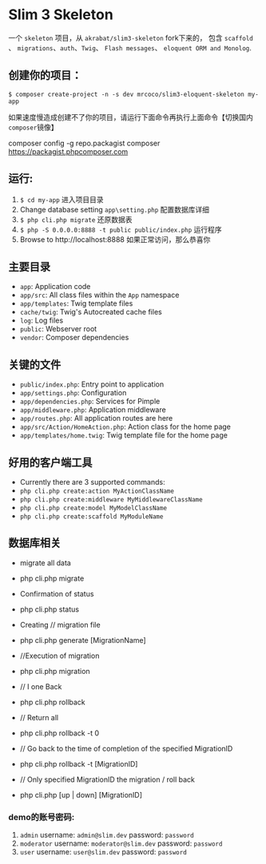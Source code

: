 # Slim 3 Skeleton

一个 `skeleton` 项目，从 `akrabat/slim3-skeleton` fork下来的， 包含 `scaffold` 、 `migrations`、`auth`、`Twig`、 `Flash messages`、 `eloquent ORM and Monolog`.

## 创建你的项目：

    $ composer create-project -n -s dev mrcoco/slim3-eloquent-skeleton my-app

如果速度慢造成创建不了你的项目，请运行下面命令再执行上面命令【切换国内`composer`镜像】

composer config -g repo.packagist composer https://packagist.phpcomposer.com

## 运行:

1. `$ cd my-app` 进入项目目录
2. Change database setting `app\setting.php` 配置数据库详细
3. `$ php cli.php migrate` 还原数据表
4. `$ php -S 0.0.0.0:8888 -t public public/index.php` 运行程序
5. Browse to http://localhost:8888 如果正常访问，那么恭喜你

## 主要目录

* `app`: Application code
* `app/src`: All class files within the `App` namespace
* `app/templates`: Twig template files
* `cache/twig`: Twig's Autocreated cache files
* `log`: Log files
* `public`: Webserver root
* `vendor`: Composer dependencies

## 关键的文件

* `public/index.php`: Entry point to application
* `app/settings.php`: Configuration
* `app/dependencies.php`: Services for Pimple
* `app/middleware.php`: Application middleware
* `app/routes.php`: All application routes are here
* `app/src/Action/HomeAction.php`: Action class for the home page
* `app/templates/home.twig`: Twig template file for the home page

## 好用的客户端工具
* Currently there are 3 supported commands:
* `php cli.php create:action MyActionClassName`
* `php cli.php create:middleware MyMiddlewareClassName`
* `php cli.php create:model MyModelClassName`
* `php cli.php create:scaffold MyModuleName`


## 数据库相关
*  migrate all data
* php cli.php migrate

* Confirmation of status
* php cli.php status

* Creating // migration file
* php cli.php generate [MigrationName]

* //Execution of migration
* php cli.php migration

* // I one Back
* php cli.php rollback

* // Return all
* php cli.php rollback -t 0

* // Go back to the time of completion of the specified MigrationID
* php cli.php rollback -t [MigrationID]

* // Only specified MigrationID the migration / roll back
* php cli.php [up | down] [MigrationID]

### demo的账号密码:

1. `admin` username: `admin@slim.dev` password: `password` 
2. `moderator` username: `moderator@slim.dev` password: `password` 
3. `user` username: `user@slim.dev` password: `password` 